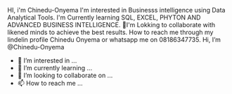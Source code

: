 HI, i'm Chinedu-Onyema
I'm interested in Businesss intelligence using Data Analytical Tools.
I'm Currently learning SQL, EXCEL, PHYTON AND ADVANCED BUSINESS INTELLIGENCE.
👋I'm Lokking to collaborate with likened minds to achieve the best results.
How to reach me through my lindelin profile Chinedu Onyema or whatsapp me on 08186347735.
Hi, I’m @Chinedu-Onyema
- 👀 I’m interested in ...
- 🌱 I’m currently learning ...
- 💞️ I’m looking to collaborate on ...
- 📫 How to reach me ...

<!---
Chinedu-Onyema/Chinedu-Onyema is a ✨ special ✨ repository because its `README.md` (this file) appears on your GitHub profile.
You can click the Preview link to take a look at your changes.
--->
